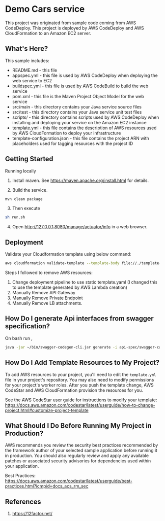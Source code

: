 # Demo Cars service

This project was originated from sample code coming from AWS CodeDeploy.
This project is deployed by AWS CodeDeploy and AWS CloudFormation to an Amazon EC2 server.

## What's Here?

This sample includes:

* README.md - this file
* appspec.yml - this file is used by AWS CodeDeploy when deploying the web
  service to EC2
* buildspec.yml - this file is used by AWS CodeBuild to build the web
  service
* pom.xml - this file is the Maven Project Object Model for the web service
* src/main - this directory contains your Java service source files
* src/test - this directory contains your Java service unit test files
* scripts/ - this directory contains scripts used by AWS CodeDeploy when
  installing and deploying your service on the Amazon EC2 instance
* template.yml - this file contains the description of AWS resources used by AWS
  CloudFormation to deploy your infrastructure
* template-configuration.json - this file contains the project ARN with placeholders used for tagging resources with the project ID

## Getting Started

Running locally

1. Install maven.  See https://maven.apache.org/install.html for details.

2. Build the service.

  ```bash
  mvn clean package
  ```

3. Then execute

  ```bash
  sh run.sh
  ```

4. Open http://127.0.0.1:8080/manage/actuator/info in a web browser.

## Deployment

Validate your Cloudformation template using below command:

```bash
aws cloudformation validate-template --template-body file://./template-aws.yml
```

Steps I followed to remove AWS resources:

1. Change deployment pipeline to use static template.yaml (I changed this to use the template generated by AWS Lambda creation)
1. Manually Remove API Gateway
1. Manually Remove Private Endpoint
1. Manually Remove LB attachments.

## How Do I generate Api interfaces from swagger specification?

On bash run ,

```bash
java -jar ~/bin/swagger-codegen-cli.jar generate -i api-spec/swagger-carsdemo.yaml -l spring -c  config/swagger-codegen.json
```

## How Do I Add Template Resources to My Project?

To add AWS resources to your project, you'll need to edit the `template.yml`
file in your project's repository. You may also need to modify permissions for
your project's worker roles. After you push the template change, AWS CodeStar
and AWS CloudFormation provision the resources for you.

See the AWS CodeStar user guide for instructions to modify your template:
https://docs.aws.amazon.com/codestar/latest/userguide/how-to-change-project.html#customize-project-template

## What Should I Do Before Running My Project in Production?

AWS recommends you review the security best practices recommended by the framework
author of your selected sample application before running it in production. You
should also regularly review and apply any available patches or associated security
advisories for dependencies used within your application.

Best Practices: https://docs.aws.amazon.com/codestar/latest/userguide/best-practices.html?icmpid=docs_acs_rm_sec

## References

1. https://12factor.net/
